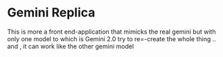 # Gemini Replica 

This is more a front end-application that mimicks the real gemini but with only one model to which is Gemini 2.0 try to re=-create the whole thing .. and , it can work like the other gemini model